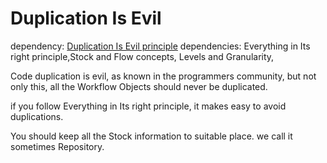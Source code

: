 # Duplication Is Evil 
dependency: [Duplication Is Evil principle](https://www.google.co.jp/search?client=safari&rls=en&q=DUPLICATION+i%E2%80%A6&gws_rd=ssl#newwindow=1&q=DUPLICATION+is+evil)
dependencies: Everything in Its right principle,Stock and Flow concepts, Levels and Granularity,

Code duplication is evil, as known in the programmers community, but not only this, all the Workflow Objects should never be duplicated. 

if you follow Everything in Its right principle, it makes easy to avoid duplications. 

You should keep all the Stock information to suitable place. we call it sometimes Repository. 
